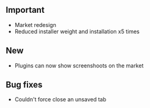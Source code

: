 ## Important

- Market redesign
- Reduced installer weight and installation x5 times

## New

- Plugins can now show screenshoots on the market

## Bug fixes

- Couldn't force close an unsaved tab